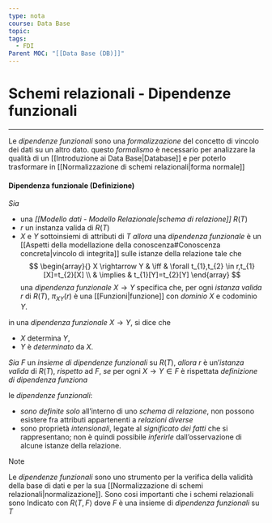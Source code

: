 ```yaml
---
type: nota
course: Data Base
topic: 
tags:
  - FDI
Parent MOC: "[[Data Base (DB)]]"
---
```


# Schemi relazionali - Dipendenze funzionali
---
Le _dipendenze funzionali_ sono una _formalizzazione_ del concetto di vincolo dei dati su un altro dato.
questo _formalismo_ è necessario per analizzare la qualità di un [[Introduzione ai Data Base|Database]] e per poterlo trasformare in [[Normalizzazione di schemi relazionali|forma normale]]  

#### Dipendenza funzionale (Definizione)
_Sia_ 
- una _[[Modello dati - Modello Relazionale|schema di relazione]]_ $R(T)$
- $r$ un instanza valida di $R(T)$ 
- $X$ e $Y$ sottoinsiemi di attributi di $T$ 
_allora_ una _dipendenza funzionale_ è un [[Aspetti della modellazione della conoscenza#Conoscenza concreta|vincolo di integrita]] sulle istanze della relazione tale che$$ 
\begin{array}{}
X \rightarrow Y  & \iff &  \forall t_{1},t_{2} \in  r,t_{1}[X]=t_{2}[X] \\
 & \implies &  t_{1}[Y]=t_{2}[Y] 
\end{array}
$$ 
una _dipendenza funzionale_ $X \rightarrow Y$  specifica che, per ogni _istanza valida_ $r$ di $R(T)$, $\pi_{XY}(r)$ è una [[Funzioni|funzione]] con _dominio_ $X$ e codominio $Y$.

 in una _dipendenza funzionale_ $X \rightarrow Y$, si dice che 
 -  $X$ determina $Y$,
-  $Y$ è _determinato_ da $X$. 

_Sia_  $F$  un _insieme di dipendenze funzionali_ su $R(T)$, 
_allora_  $r$ è un’_istanza valida_ di $R(T)$, _rispetto_ ad $F$, 
_se_ per ogni $X \rightarrow Y \in F$  è rispettata _definizione di dipendenza funziona_

le _dipendenze funzionali_: 
- _sono definite solo_ all’interno di uno _schema di relazione_, non possono esistere fra attributi appartenenti a _relazioni diverse_
- sono proprietà _intensionali_, legate al _significato dei fatti_ che si rappresentano; non è quindi possibile _inferirle_ dall’osservazione di alcune istanze della relazione. 



> [!note]
> Le _dipendenze funzionali_ sono uno strumento per la verifica della validità della base di dati e per la sua [[Normalizzazione di schemi relazionali|normalizazione]].
>  Sono cosi importanti che i schemi relazionali sono Indicato con $R\langle T,F\rangle$ dove $F$ è una insieme di _dipendenza funzionali_ su $T$